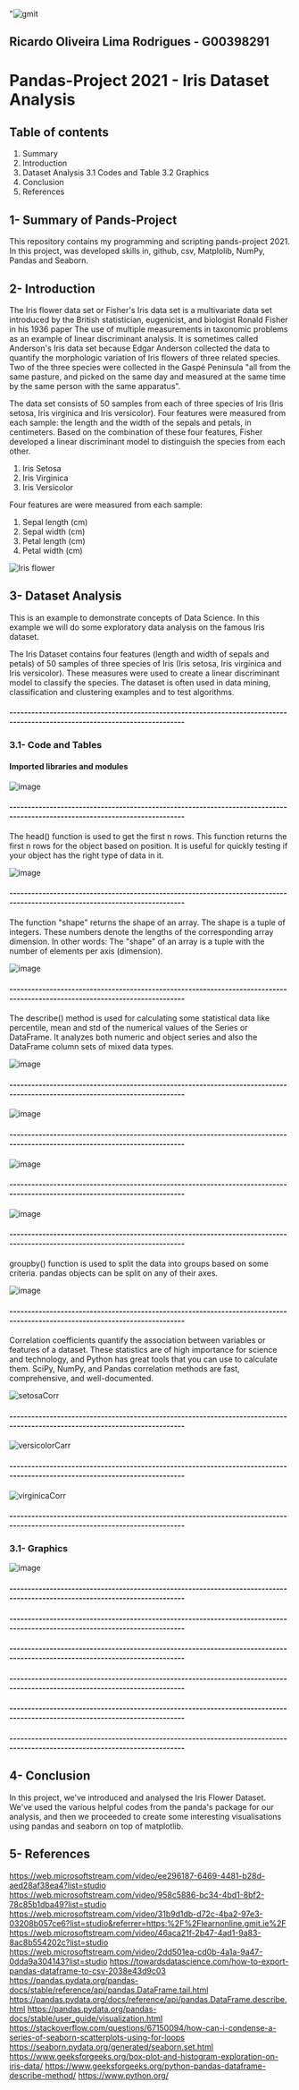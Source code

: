  "![gmit](https://user-images.githubusercontent.com/77755223/115528889-56c6fc80-a28a-11eb-8f36-2d7004e6ece6.PNG)  
 
## Ricardo Oliveira Lima Rodrigues - G00398291 

<h1>Pandas-Project 2021 - Iris Dataset Analysis</h1> 

## Table of contents
                                
1. Summary
2. Introduction
3. Dataset Analysis 
  3.1 Codes and Table
  3.2 Graphics
5. Conclusion
6. References

## 1- Summary of Pands-Project
<p>This repository contains my programming and scripting pands-project 2021. In this project, was developed skills in, github, csv, Matplolib, NumPy, Pandas and Seaborn.</p>

## 2- Introduction
<p>The Iris flower data set or Fisher's Iris data set is a multivariate data set introduced by the British statistician, eugenicist, and biologist Ronald Fisher in his 1936 paper The use of multiple measurements in taxonomic problems as an example of linear discriminant analysis. It is sometimes called Anderson's Iris data set because Edgar Anderson collected the data to quantify the morphologic variation of Iris flowers of three related species. Two of the three species were collected in the Gaspé Peninsula "all from the same pasture, and picked on the same day and measured at the same time by the same person with the same apparatus".

The data set consists of 50 samples from each of three species of Iris (Iris setosa, Iris virginica and Iris versicolor). Four features were measured from each sample: the length and the width of the sepals and petals, in centimeters. Based on the combination of these four features, Fisher developed a linear discriminant model to distinguish the species from each other.</p>

1. Iris Setosa
2. Iris Virginica
3. Iris Versicolor

Four features are were measured from each sample:

1. Sepal length (cm)
2. Sepal width (cm)
3. Petal length (cm)
4. Petal width (cm)

![Iris flower](https://user-images.githubusercontent.com/77755223/115158575-bbb20500-a086-11eb-877d-059237278e12.png)

## 3- Dataset Analysis
This is an example to demonstrate concepts of Data Science. In this example we will do some exploratory data analysis on the famous Iris dataset.

<p>The Iris Dataset contains four features (length and width of sepals and petals) of 50 samples of three species of Iris (Iris setosa, Iris virginica and Iris versicolor). These measures were used to create a linear discriminant model to classify the species. The dataset is often used in data mining, classification and clustering examples and to test algorithms.</p>

#### ----------------------------------------------------------------------------------------------------------------------------

### 3.1- Code and Tables

#### Imported libraries and modules
![image](https://user-images.githubusercontent.com/77755223/115998743-9f5f1c80-a5e0-11eb-85dc-0993c6148d15.png)
#### ----------------------------------------------------------------------------------------------------------------------------
The head() function is used to get the first n rows. This function returns the first n rows for the object based on position. It is useful for quickly testing if your object has the right type of data in it.

![image](https://user-images.githubusercontent.com/77755223/115613768-beaa3100-a2e4-11eb-9363-a5545eb946a3.png)
#### ----------------------------------------------------------------------------------------------------------------------------
The function "shape" returns the shape of an array. The shape is a tuple of integers. These numbers denote the lengths of the corresponding array dimension. In other words: The "shape" of an array is a tuple with the number of elements per axis (dimension).

![image](https://user-images.githubusercontent.com/77755223/115613936-f44f1a00-a2e4-11eb-9aa6-d52a89ea535b.png)
#### ----------------------------------------------------------------------------------------------------------------------------
The describe() method is used for calculating some statistical data like percentile, mean and std of the numerical values of the Series or DataFrame. It analyzes both numeric and object series and also the DataFrame column sets of mixed data types.

![image](https://user-images.githubusercontent.com/77755223/115614151-39734c00-a2e5-11eb-851a-b55e3d3c1008.png)
#### ----------------------------------------------------------------------------------------------------------------------------
![image](https://user-images.githubusercontent.com/77755223/115614314-75a6ac80-a2e5-11eb-8016-a50787615b6f.png)
#### ----------------------------------------------------------------------------------------------------------------------------
![image](https://user-images.githubusercontent.com/77755223/115615149-7d1a8580-a2e6-11eb-9733-a2de9e3de35e.png)
#### ----------------------------------------------------------------------------------------------------------------------------
![image](https://user-images.githubusercontent.com/77755223/115615174-87d51a80-a2e6-11eb-942f-36a3a3c67509.png)
#### ----------------------------------------------------------------------------------------------------------------------------
groupby() function is used to split the data into groups based on some criteria. pandas objects can be split on any of their axes.

![image](https://user-images.githubusercontent.com/77755223/115615453-e601fd80-a2e6-11eb-83dc-d177414c2d5d.png)
#### ----------------------------------------------------------------------------------------------------------------------------
Correlation coefficients quantify the association between variables or features of a dataset. These statistics are of high importance for science and technology, and Python has great tools that you can use to calculate them. SciPy, NumPy, and Pandas correlation methods are fast, comprehensive, and well-documented.

![setosaCorr](https://user-images.githubusercontent.com/77755223/115971934-56a55600-a543-11eb-8047-9956d7a2e80b.PNG)
#### ----------------------------------------------------------------------------------------------------------------------------
![versicolorCarr](https://user-images.githubusercontent.com/77755223/115972132-8e60cd80-a544-11eb-93b0-490e6a5230bc.PNG)
#### ----------------------------------------------------------------------------------------------------------------------------
![virginicaCorr](https://user-images.githubusercontent.com/77755223/115972150-97ea3580-a544-11eb-9440-a941beabeb6e.PNG)
#### ----------------------------------------------------------------------------------------------------------------------------
### 3.1- Graphics
![image](https://user-images.githubusercontent.com/77755223/116128398-cc82fc00-a6c0-11eb-8391-d6ae5f784754.png)
#### ----------------------------------------------------------------------------------------------------------------------------


#### ----------------------------------------------------------------------------------------------------------------------------

#### ----------------------------------------------------------------------------------------------------------------------------

#### ----------------------------------------------------------------------------------------------------------------------------

#### ----------------------------------------------------------------------------------------------------------------------------

#### ----------------------------------------------------------------------------------------------------------------------------
## 4- Conclusion
In this project, we've introduced and analysed the Iris Flower Dataset. We've used the various helpful codes from the panda's package for our analysis, and then we proceeded to create some interesting visualisations using pandas and seaborn on top of matplotlib. 
## 5- References
<https://web.microsoftstream.com/video/ee296187-6469-4481-b28d-aed28af38ea4?list=studio>
<https://web.microsoftstream.com/video/958c5886-bc34-4bd1-8bf2-78c85b1dba49?list=studio>
<https://web.microsoftstream.com/video/31b9d1db-d72c-4ba2-97e3-03208b057ce6?list=studio&referrer=https:%2F%2Flearnonline.gmit.ie%2F>
<https://web.microsoftstream.com/video/46aca21f-2b47-4ad1-9a83-8ac8b554202c?list=studio>
<https://web.microsoftstream.com/video/2dd501ea-cd0b-4a1a-9a47-0dda9a304143?list=studio>
<https://towardsdatascience.com/how-to-export-pandas-dataframe-to-csv-2038e43d9c03>
<https://pandas.pydata.org/pandas-docs/stable/reference/api/pandas.DataFrame.tail.html>
<https://pandas.pydata.org/docs/reference/api/pandas.DataFrame.describe.html>
<https://pandas.pydata.org/pandas-docs/stable/user_guide/visualization.html>
<https://stackoverflow.com/questions/67150094/how-can-i-condense-a-series-of-seaborn-scatterplots-using-for-loops>
<https://seaborn.pydata.org/generated/seaborn.set.html>
<https://www.geeksforgeeks.org/box-plot-and-histogram-exploration-on-iris-data/>
<https://www.geeksforgeeks.org/python-pandas-dataframe-describe-method/>
<https://www.python.org/>



